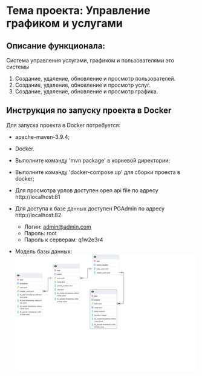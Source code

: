 # Тема проекта: Управление графиком и услугами

## Описание функционала:

Система управления услугами, графиком и пользователями это системы 

1. Создание, удаление, обновление и просмотр пользователей.
2. Создание, удаление, обновление и просмотр услуг.
3. Создание, удаление, обновление и просмотр графика.

## Инструкция по запуску проекта в Docker

Для запуска проекта в Docker потребуется:
- apache-maven-3.9.4;
- Docker.

- Выполните команду 'mvn package' в корневой директории;
- Выполните команду 'docker-compose up' для сборки проекта в docker;
- Для просмотра урлов доступен open api file по адресу http://localhost:81
- Для доступа к базе данных доступен PGAdmin по адресу http://localhost:82
   - Логин: admin@admin.com
   - Пароль: root
   - Пароль к серверам: q1w2e3r4
- Модель базы данных:
![Модель базы данных](model.png)
         
   